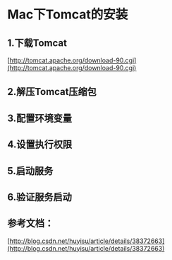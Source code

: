 # Mac下Tomcat的安装
## 1.下载Tomcat
[http://tomcat.apache.org/download-90.cgi](http://tomcat.apache.org/download-90.cgi)
## 2.解压Tomcat压缩包
## 3.配置环境变量
## 4.设置执行权限
## 5.启动服务
## 6.验证服务启动
## 参考文档：
[http://blog.csdn.net/huyisu/article/details/38372663](http://blog.csdn.net/huyisu/article/details/38372663)